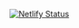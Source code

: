 [![Netlify Status](https://api.netlify.com/api/v1/badges/9cd374af-2a2c-4331-8823-1bc81f6b40f4/deploy-status)](https://app.netlify.com/sites/reverent-cori-0f0bb9/deploys)
